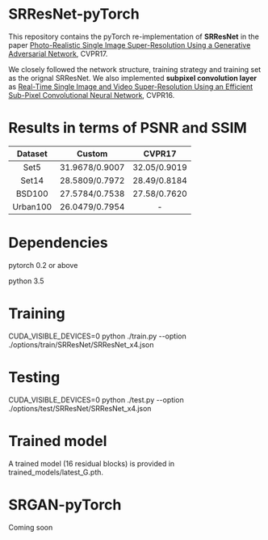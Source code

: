 # SRResNet-pyTorch

This repository contains the pyTorch re-implementation of <strong>SRResNet</strong> in the paper <a href="https://arxiv.org/abs/1609.04802">Photo-Realistic Single Image Super-Resolution Using a Generative Adversarial Network</a>, CVPR17. 

We closely followed the network structure, training strategy and training set as the orignal SRResNet. We also implemented <strong>subpixel convolution layer</strong> as <a href="https://arxiv.org/abs/1609.05158">Real-Time Single Image and Video Super-Resolution Using an Efficient Sub-Pixel Convolutional Neural Network</a>, CVPR16.

# Results in terms of PSNR and SSIM
</ul>
<table>
<thead>
<tr>
<th align="center">Dataset</th>
<th align="center">Custom</th>
<th align="center">CVPR17</th>
</tr>
</thead>
<tbody>
<tr>
<td align="center">Set5</td>
<td align="center">31.9678/0.9007</td>
<td align="center">32.05/0.9019</td>
</tr>
<tr>
<td align="center">Set14</td>
<td align="center">28.5809/0.7972</td>
<td align="center">28.49/0.8184</td>
</tr>
<tr>
<td align="center">BSD100</td>
<td align="center">27.5784/0.7538</td>
<td align="center">27.58/0.7620</td>
</tr>
<tr>
<td align="center">Urban100</td>
<td align="center">26.0479/0.7954</td>
<td align="center">-</td>
</tr>  
</tbody></table>

# Dependencies
pytorch 0.2 or above

python 3.5

# Training
CUDA_VISIBLE_DEVICES=0 python ./train.py --option ./options/train/SRResNet/SRResNet_x4.json

# Testing
CUDA_VISIBLE_DEVICES=0 python ./test.py --option ./options/test/SRResNet/SRResNet_x4.json

# Trained model
A trained model (16 residual blocks) is provided in </code>trained_models/latest_G.pth</code>.

# SRGAN-pyTorch
Coming soon
